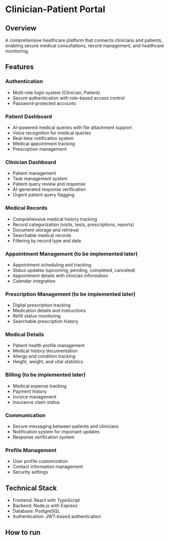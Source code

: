 # Clinician-Patient Portal

## Overview
A comprehensive healthcare platform that connects clinicians and patients, enabling secure medical consultations, record management, and healthcare monitoring.

## Features

### Authentication
- Multi-role login system (Clinician, Patient)
- Secure authentication with role-based access control
- Password-protected accounts

### Patient Dashboard
- AI-powered medical queries with file attachment support
- Voice recognition for medical queries
- Real-time notification system
- Medical appointment tracking
- Prescription management

### Clinician Dashboard
- Patient management
- Task management system
- Patient query review and response
- AI-generated response verification
- Urgent patient query flagging

### Medical Records
- Comprehensive medical history tracking
- Record categorization (visits, tests, prescriptions, reports)
- Document storage and retrieval
- Searchable medical records
- Filtering by record type and date

### Appointment Management (to be implemented later)
- Appointment scheduling and tracking
- Status updates (upcoming, pending, completed, canceled)
- Appointment details with clinician information
- Calendar integration

### Prescription Management (to be implemented later)
- Digital prescription tracking
- Medication details and instructions
- Refill status monitoring
- Searchable prescription history

### Medical Details
- Patient health profile management
- Medical history documentation
- Allergy and condition tracking
- Height, weight, and vital statistics

### Billing (to be implemented later)
- Medical expense tracking
- Payment history
- Invoice management
- Insurance claim status

### Communication
- Secure messaging between patients and clinicians
- Notification system for important updates
- Response verification system

### Profile Management
- User profile customization
- Contact information management
- Security settings

## Technical Stack
- Frontend: React with TypeScript
- Backend: Node.js with Express
- Database: PostgreSQL
- Authentication: JWT-based authentication

## How to run